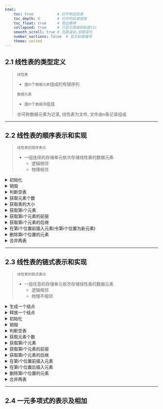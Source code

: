 ```yaml
---
html:
    toc: true           # 打开侧边目录
    toc_depth: 6        # 打开的目录层级
    toc_float: true     # 侧边悬停
    collapsed: true     # 只显示高级别标题(2)
    smooth_scroll: true # 页面滚动,标题变化
    number_sections: false  # 显示标题编号
    theme: united
--- 
```


## 2.1 线性表的类型定义

> `线性表`
> * 由n个`数据元素`组成的有限序列
> 
> `数据元素`
> * 由n个`数据项`组成
> 
> 亦可称数据元素为记录, 线性表为文件, 文件由n条记录组成


---

## 2.2 线性表的顺序表示和实现

> `线性表的顺序表示`
>   * 一组连续的存储单元依次存储线性表的数据元素
>       * 逻辑相邻
>       * 物理相邻

<details><summary>初始化</summary> 

```cpp
#include <stdio.h>
#include <stdlib.h>

typedef int ELEM;       // 定义数据元素类型

struct List{            // 线性表
    ELEM*   begin;      // 线性表的起始地址
    int     length;     // 线性表的长度
    int     listsize;   // 线性表的大小
};
 
int InitList(List& L, const int len){           // 初始化线性表
    L.begin = (ELEM*)malloc(len * sizeof(ELEM));// 申请堆空间
    if(!L.begin) return 0;                      // 申请失败
    L.length    = 0;                            // 初始长度
    L.listsize  = len;                          // 线性表大小(总共)
    return 1;                                   // 初始化线性表成功
}

int main(){
    List L;
    InitList(L, 100);
    return 0;
}
```
</details>

<details><summary>销毁</summary> 

```cpp
int DestroyList(List& L){   // 销毁线性表
    free(L.begin);          // 释放空间
    L.length=0;             // 长度置0
    L.listsize=0;           // 大小置0
    return 1;               // 销毁成功
}
```
</details>

<details><summary>判断空表</summary> 

```cpp
int EmptyList(List& L){ // 判断线性表是否为空
    return L.length==0; // 如果为空,返回1,反之返回0
}
```
</details>

<details><summary>获取元素个数</summary> 

```cpp
int LenList(List& L){   // 获取表中元素个数
    return L.length;    // 返回表中元素个数
}
```
</details>

<details><summary>获取表的大小</summary> 

```cpp
int SizeList(List& L){  // 获取表的大小
    return L.listsize;  // 返回表的大小
}
```
</details>

<details><summary>获取第i个元素</summary> 

```cpp
int GetElem(List& L, int i, ELEM& e){   // 获取第i个元素
    if(!EmptyList(L) && i<=LenList(L)){ // 第i个元素是合法的,存在的
        e = *(L.begin+i-1);             // 直接拿
        return 1;                       // 成功获取
    }
    return 0;                           // 获取失败
}
```
</details>

<details><summary>获取第i个元素的前驱</summary> 

```cpp
int PriElem(List& L, int i, ELEM& e){   // 获取第i个元素的前驱
    if(GetElem(L, i-1, e)) return 1;
    return 0;
}
```
</details>

<details><summary>获取第i个元素的后继</summary> 

```cpp
int NextElem(List& L, int i, ELEM& e){  // 获取第i个元素的后继
    if(GetElem(L, i+1, e)) return 1;
    return 0;
}
```
</details>

<details><summary>在第i个位置前插入元素(令第i个位置为新元素)</summary> 

```cpp
int InsertElem(List& L, int i, ELEM e){     // 在第i个位置前插入元素e
    if(LenList(L) >= SizeList(L)) return 0; // 空间满
    for(int j=LenList(L); j>=i; j--)        // 挨个后移,从尾元素开始
        *(L.begin+j) = *(L.begin+j-1);      // L.begin+j-1 是最后一个元素的位置
    *(L.begin+i-1) = e;                     // L.begin+i-1  是第i个元素的位置
    L.length++;                             // 表的长度增加
    return 1;                               // 插入成功
}
```
</details>

<details><summary>删除第i个位置的元素</summary> 

```cpp
int DeleteElem(List& L, int i){
    if(EmptyList(L) || i>LenList(L)) return 0;  // 第i个元素是不合法的,不存在的
    for(int j=i; j<=LenList(L); j++)
        *(L.begin+i-1) = *(L.begin+i);          // 挨个前移
    L.length--;                                 // 长度减少
    return 1;                                   // 删除成功
}
```
</details>


<details><summary>合并两表</summary> 

```cpp
int MergeList(List& A, List& B, List& C){               // 合并有序表AB至C中
    for(int i=1, j=1; i<=LenList(A) || j<=LenList(B);){ // i指向A, j指向B
        ELEM ai, bj;                                    
        GetElem(A, i, ai), GetElem(B, j, bj);           // 获取元素
        if(i<=LenList(A) && (ai<=bj || j>LenList(B)))   // 能够插入到C中,一定满足
            InsertElem(C, i+j-1, ai), i++;              // A中还有元素
        if(j<=LenList(B) && (bj<=ai || i>LenList(A)))   // ai<=bi 或 B中没有元素
            InsertElem(C, i+j-1, bj), j++;              // B同理
    }
    return 1;                                           // 合并成功
}
```
</details>

---

## 2.3 线性表的链式表示和实现

> `线性表的链式表示`
>   * 一组任意的存储单元依次存储线性表的数据元素
>       * 逻辑相邻
>       * 物理不相邻

<details><summary>生成一个结点</summary> 

```cpp
node* MakeNode(ELEM e = 0) {    // 创建结点
    node* p = (node*)malloc(sizeof(node));
    if (!p) return NULL;        // 申请失败
    p->date = e;                
    p->next = NULL;
    return p;                   // 申请成功
}
```
</details>

<details><summary>释放一个结点</summary> 

```cpp
void FreeNode(node* p) {        // 释放结点
    free(p);
}
```
</details>

<details><summary>初始化</summary> 

```cpp
#include <stdio.h>
#include <stdlib.h>

typedef int ELEM;

struct node {
    ELEM    date;   // 数据
    node*   next;   // 后继
};

struct List {
    int     len;    // 长度
    node*   head;   // 头结点
};

int InitList(List& L) {     // 初始化
    L.head = MakeNode();    // 创建头结点
    L.len = 0;              // 长度
    if (L.head) return 1;   // 创建成功
    return 0;               // 创建失败
}

int main() {
    List L;
    InitList(L);    // L.head指向表的头节点
    
    return 0;
}
```
</details>

<details><summary>销毁</summary> 

```cpp
int DestroyList(List& L) {  // 销毁表
    node* p = L.head;       // p指向 i
    while (p) {             // i 不为空
        L.head = p->next;   // i 指向 i+1
        free(p);            // 删除 i
        p = L.head;         // p指向 i+1
    }                       // 当p指向空的时候,结束
    return 1;               // 销毁成功
}
```
</details>

<details><summary>判断空表</summary> 

```cpp
int EmptyList(List& L) {    // 判断表是否空
    return L.len == 0;
}
```
</details>

<details><summary>获取元素个数</summary> 

```cpp
int LenList(List& L) {      // 获取元素个数
    return L.len;
}
```
</details>

<details><summary>获取第i个元素</summary> 

```cpp
node* GetElem(List& L, unsigned int i) {// 获取第 i 个元素
	if (i > LenList(L))                 // 查找范围不合法
        return NULL;                    // 获取失败
    node* p = L.head;                   // p 指向头节点
    for (int j = 1; j <= i; j++)        // p会指向后驱 i 次
        p = p->next;                        
    return p;                           // 获取成功
}
```
</details>

<details><summary>获取第i个元素的前驱</summary> 

```cpp
node* GetElemPri(List& L, unsigned int i) { // 获取第 i 个元素的前驱
    return GetElem(L, i - 1);
}
```
</details>

<details><summary>获取第i个元素的后继</summary> 

```cpp
node* GetElemNext(List& L, unsigned int i) {// 获取第 i 个元素的后继
    return GetElem(L, i + 1);
}
```
</details>

<details><summary>在第i个位置前插入元素</summary> 

```cpp
int InsertElemPri(List& L, unsigned int i, ELEM e) {    // 在第 i 个元素前插入元素
    if (i == 0 || i > LenList(L)) return 0; // 插入位置不合法
    node* p = GetElemPri(L, i);             // 第 i 个元素的前驱
    node* elem = MakeNode(e);               // 创建结点     
    if (!p) return 0;                       // 失败
    if (!elem) return 0;                    // 失败
    elem->next = p->next;                   // 新结点指向 i
    p->next = elem;                         // 前驱指向新结点
    L.len++;
    return 1;
}
```
</details>

<details><summary>在第i个位置后插入元素</summary> 

```cpp
int InsertElemNext(List& L, unsigned int i, ELEM e) {   // 在第 i 个元素后插入元素
    if (i > LenList(L))return 0;            // 插入位置不合法, 允许在第0个结点后插入
    node* p = GetElem(L, i);                // 第 i 个元素
    node* elem = MakeNode(e);               // 创建结点     
    if (!p) return 0;                       // 失败
    if (!elem) return 0;                    // 失败
    elem->next = p->next;                   // 新结点指向 i
    p->next = elem;                         // 前驱指向新结点
    L.len++;
    return 1;
}
```
</details>

<details><summary>删除第i个位置的元素</summary> 

```cpp
int DeleteElem(List& L, int i) {                    // 删除第 i 个元素
    if (EmptyList(L) || i > LenList(L)) return 0;   // 第i个元素是不合法的,不存在的
    node* p = L.head;                               // 指向头
    for (int j = 1; j < i; j++) p = p->next;        // 指向后驱 i-1 次,最终指向第 i-1 个元素
    node* bp = p->next;                             // 标记一下第i个结点
    p->next = p->next->next;                        // p 指向 第i个结点的后继, 直接跳过 i 
    FreeNode(bp);                                   // 释放结点
    return 1;                                       // 删除成功
}
```
</details>




<details><summary>合并两表</summary> 

```cpp
int MergeList(List& A, List& B, List& C) {  // 合并有序表AB至C中
    node* pa = A.head->next;                // 指向A的第一个元素
    node* pb = B.head->next;                // 指向B的第一个元素
    while (pa || pb) {                      // 如果还存在
        ELEM ne = 0;
		if (pa && (!pb || pa->date <= pb->date))
            ne = pa->date, pa = pa->next;
        else if (pb && (!pa || pb->date <= pa->date))
            ne = pb->date, pb = pb->next;
        InsertElemNext(C, LenList(C), ne);  // 插入新元素到C的最后
    }
    return 1;
}
```
</details>




--- 

## 2.4 一元多项式的表示及相加
